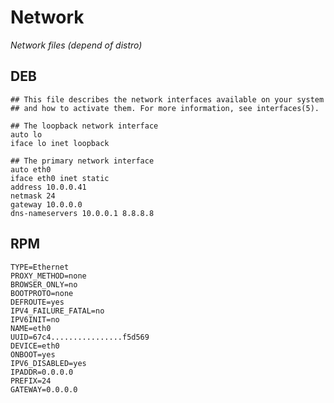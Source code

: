 # Network

*Network files (depend of distro)*

## DEB

```shell title="/etc/network/interfaces"
## This file describes the network interfaces available on your system
## and how to activate them. For more information, see interfaces(5).

## The loopback network interface
auto lo
iface lo inet loopback

## The primary network interface
auto eth0
iface eth0 inet static
address 10.0.0.41
netmask 24
gateway 10.0.0.0
dns-nameservers 10.0.0.1 8.8.8.8
```

## RPM

```shell title="/etc/sysconfig/network-scripts/ifcfg-eth0"
TYPE=Ethernet
PROXY_METHOD=none
BROWSER_ONLY=no
BOOTPROTO=none
DEFROUTE=yes
IPV4_FAILURE_FATAL=no
IPV6INIT=no
NAME=eth0
UUID=67c4................f5d569
DEVICE=eth0
ONBOOT=yes
IPV6_DISABLED=yes
IPADDR=0.0.0.0
PREFIX=24
GATEWAY=0.0.0.0
```
